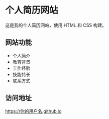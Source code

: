 # 个人简历网站

这是我的个人简历网站，使用 HTML 和 CSS 构建。

## 网站功能
- 个人简介
- 教育背景
- 工作经验
- 技能特长
- 联系方式

## 访问地址
https://你的用户名.github.io 